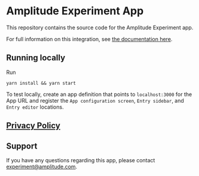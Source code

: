 # Amplitude Experiment App

This repository contains the source code for the Amplitude Experiment app.

For full information on this integration, see [the documentation here](https://www.docs.developers.amplitude.com/experiment/integrations/contentful/).

## Running locally

Run

```
yarn install && yarn start
```

To test locally, create an app definition that points to `localhost:3000` for the App URL and register the `App configuration screen`, `Entry sidebar`, and `Entry editor` locations.

## [Privacy Policy](https://amplitude.com/privacy)

## Support
If you have any questions regarding this app, please contact experiment@amplitude.com.
